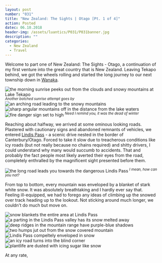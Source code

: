 ```yaml
---
layout: post
number: "031"
title: "New Zealand: The Sights | Otago [Pt. 1 of 4]"
action: Posted
datec: 06.10.2018
header-img: /assets/luantics/P031/P031banner.jpg
description: ""
categories:
  - New Zealand
  - Travel
---
```


Welcome to part one of New Zealand: The Sights - Otago, a continuation of my first venture into the great country that is New Zealand. Leaving Tekapo behind, we got the wheels rolling and started the long journey to our next township down in <a href="https://www.google.com/maps/place/Wanaka,+New+Zealand/@-44.7163711,169.075331,13z/data=!3m1!4b1!4m5!3m4!1s0xa9d5461db9ec2d6f:0x500ef868479c1e0!8m2!3d-44.7031813!4d169.1320981">Wanaka</a>. 

<div class="imageset">
	<img src="{{ baseurl }}/assets/luantics/P031/P031NZ01.jpg" alt="the morning sunrise peeks out from the clouds and snowy mountains at Lake Tekapo"/>
	<em><sup>Another botched sunrise attempt goes by</sup></em>
	<img src="{{ baseurl }}/assets/luantics/P031/P031NZ02.jpg" alt="an arching road leading to the snowy mountains"/>
	<img src="{{ baseurl }}/assets/luantics/P031/P031NZ04.jpg" alt="sharp angular mountains off in the distance from the lake waters"/>
	<img src="{{ baseurl }}/assets/luantics/P031/P031NZ05.jpg" alt="fire danger sign set to high"/>
	<em><sup>Need I remind you, it was the dead of winter</sup></em>
</div>

Reaching about halfway, we arrived at some ominous looking roads. Plastered with cautionary signs and abandoned remnants of vehicles, we entered <a href="https://www.google.com/maps/place/Lindis+Pass/@-44.5887408,169.6774151,15.28z/data=!4m5!3m4!1s0xa82aa1796ce94f3b:0x7b4a57d337c99253!8m2!3d-44.6!4d169.6666667">Lindis Pass</a> - a scenic drive nested in the border of Canterbury/Otago. Forced to take it slow due to treacherous conditions like icy roads (but not really because no chains required) and shitty drivers, I could understand why many would succumb to accidents. That and probably the fact people most likely averted their eyes from the road, completely enthralled by the magnificent sight presented before them.

<div class="imageset">
	<img src="{{ baseurl }}/assets/luantics/P031/P031NZ06.jpg" alt="the long road leads you towards the dangerous Lindis Pass"/>
	<em><sup>I mean, how can you not?</sup></em>
</div>

From top to bottom, every mountain was enveloped by a blanket of stark white snow. It was absolutely breathtaking and I hardly ever say that. Feeling ill-equipped, we had to forego any ideas of climbing up the snowed over track heading up to the lookout. Not sticking around much longer, we couldn't do much but move on.

<div class="imageset">
	<img src="{{ baseurl }}/assets/luantics/P031/P031NZ07.jpg" alt="snow blankets the entire area at Lindis Pass"/>
	<img src="{{ baseurl }}/assets/luantics/P031/P031NZ08.jpg" alt="a parting in the Lindis Pass valley has its snow melted away"/>
	<img src="{{ baseurl }}/assets/luantics/P031/P031NZ09.jpg" alt="deep ridges in the mountain range have purple-blue shadows"/>
	<img src="{{ baseurl }}/assets/luantics/P031/P031NZ10.jpg" alt="two humps jut out from the snow covered mountain"/>
	<img src="{{ baseurl }}/assets/luantics/P031/P031NZ11.jpg" alt="Lindis Pass compeltely enveloped in snow"/>
	<img src="{{ baseurl }}/assets/luantics/P031/P031NZ12.jpg" alt="an icy road turns into the blind corner"/>
	<img src="{{ baseurl }}/assets/luantics/P031/P031NZ13.jpg" alt="plantlife are dusted with icing sugar like snow"/>
</div>

At any rate, 

<div class="imageset">
	<img src="{{ baseurl }}/assets/luantics/P031/P031NZ14.jpg" alt=""/>
</div>